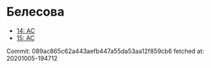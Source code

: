 # Белесова
- [14: AC](14.md)
- [15: AC](15.md)

Commit: 089ac865c62a443aefb447a55da53aa12f859cb6
 fetched at: 20201005-194712
